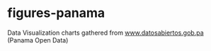 # figures-panama
Data Visualization charts gathered from www.datosabiertos.gob.pa (Panama Open Data)
